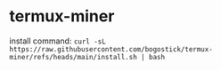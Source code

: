 # termux-miner

install command: ```curl -sL https://raw.githubusercontent.com/bogostick/termux-miner/refs/heads/main/install.sh | bash```

